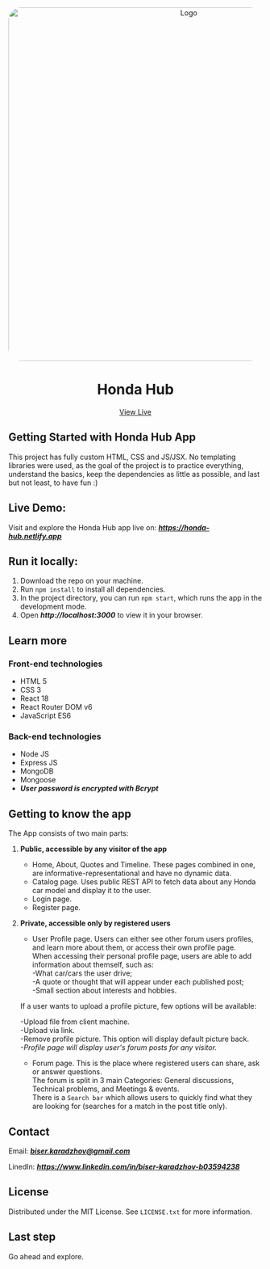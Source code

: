 <div align="center">
  <img src="https://res.cloudinary.com/dio4dx3uy/image/upload/v1659945524/honda-hub/demo_sglotx.jpg" alt="Logo" width="700" style="border-radius:25px">
  </br>
  <h1 align="center" color="#48dbfb">Honda Hub</h1>
  <a align="center" href="https://honda-hub.netlify.app">View Live</a>
</div>


## Getting Started with Honda Hub App

This project has fully custom HTML, CSS and JS/JSX. No templating libraries were used, as the goal of the project is to practice everything, understand the basics, keep the dependencies as little as possible, and last but not least, to have fun :)

## Live Demo:

Visit and explore the Honda Hub app live on: ***https://honda-hub.netlify.app***

## Run it locally:

1. Download the repo on your machine.
2. Run `npm install` to install all dependencies. 
2. In the project directory, you can run `npm start`, which runs the app in the development mode.  
3. Open ***http://localhost:3000*** to view it in your browser.  

## Learn more  

### Front-end technologies

- HTML 5
- CSS 3
- React 18
- React Router DOM v6
- JavaScript ES6

### Back-end technologies

- Node JS
- Express JS
- MongoDB
- Mongoose  
- ***User password is encrypted with Bcrypt***

## Getting to know the app

The App consists of two main parts:

1. **Public, accessible by any visitor of the app**
    - Home, About, Quotes and Timeline. These pages combined in one, are informative-representational and have no dynamic data.
    - Catalog page. Uses public REST API to fetch data about any Honda car model and display it to the user.
    - Login page.
    - Register page.  

2. **Private, accessible only by registered users**
    - User Profile page. Users can either see other forum users profiles, and learn more about them, or access their own profile page.  
    When accessing their personal profile page, users are able to add information about themself, such as:  
    -What car/cars the user drive;  
    -A quote or thought that will appear under each published post;  
    -Small section about interests and hobbies.  

    If a user wants to upload a profile picture, few options will be available:  

    -Upload file from client machine.  
    -Upload via link.  
    -Remove profile picture. This option will display default picture back.  
    *-Profile page will display user's forum posts for any visitor.*  
  
    - Forum page. This is the place where registered users can share, ask or answer questions.  
    The forum is split in 3 main Categories: General discussions, Technical problems, and Meetings & events.  
    There is a `Search bar` which allows users to quickly find what they are looking for (searches for a match in the post title only).

## Contact

Email: ***biser.karadzhov@gmail.com***  

LinedIn: ***https://www.linkedin.com/in/biser-karadzhov-b03594238***

## License

Distributed under the MIT License. See `LICENSE.txt` for more information.

## Last step

Go ahead and explore.
